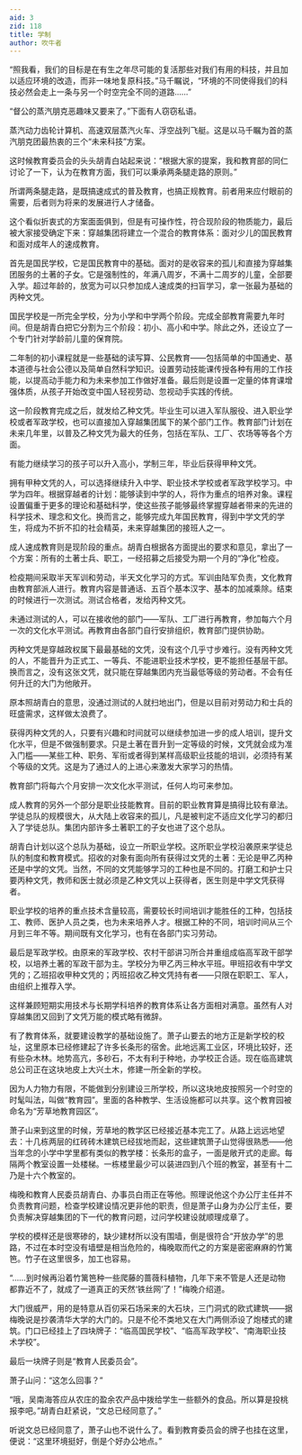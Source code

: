 ```yaml
---
aid: 3
zid: 118
title: 学制
author: 吹牛者
---
```


“照我看，我们的目标是在有生之年尽可能的复活那些对我们有用的科技，并且加以适应环境的改造，而非一味地复原科技。”马千瞩说，“环境的不同使得我们的科技必然会走上一条与另一个时空完全不同的道路……”

“督公的蒸汽朋克恶趣味又要来了。”下面有人窃窃私语。

蒸汽动力齿轮计算机、高速双层蒸汽火车、浮空战列飞艇。这是以马千瞩为首的蒸汽朋克团最热衷的三个“未来科技”方案。

这时候教育委员会的头头胡青白站起来说：“根据大家的提案，我和教育部的同仁讨论了一下，认为在教育方面，我们可以秉承两条腿走路的原则。”

所谓两条腿走路，是既搞速成式的普及教育，也搞正规教育。前者用来应付眼前的需要，后者则为将来的发展进行人才储备。

这个看似折衷式的方案面面俱到，但是有可操作性，符合现阶段的物质能力，最后被大家接受确定下来：穿越集团将建立一个混合的教育体系：面对少儿的国民教育和面对成年人的速成教育。

首先是国民学校，它是国民教育中的基础。面对的是收容来的孤儿和直接为穿越集团服务的土著的子女。它是强制性的，年满八周岁，不满十二周岁的儿童，全部要入学。超过年龄的，放宽为可以只参加成人速成类的扫盲学习，拿一张最为基础的丙种文凭。

国民学校是一所完全学校，分为小学和中学两个阶段。完成全部教育需要九年时间。但是胡青白把它分割为三个阶段：初小、高小和中学。除此之外，还设立了一个专门针对学龄前儿童的保育院。

二年制的初小课程就是一些基础的读写算、公民教育——包括简单的中国通史、基本道德与社会公德以及简单自然科学知识。设置劳动技能课传授各种有用的工作技能，以提高动手能力和为未来参加工作做好准备。最后则是设置一定量的体育课增强体质，从孩子开始改变中国人轻视劳动、忽视动手实践的传统。

这一阶段教育完成之后，就发给乙种文凭。毕业生可以进入军队服役、进入职业学校或者军政学校，也可以直接加入穿越集团属下的某个部门工作。教育部门计划在未来几年里，以普及乙种文凭为最大的任务，包括在军队、工厂、农场等等各个方面。

有能力继续学习的孩子可以升入高小，学制三年，毕业后获得甲种文凭。

拥有甲种文凭的人，可以选择继续升入中学、职业技术学校或者军政学校学习。中学为四年。根据穿越者的计划：能够读到中学的人，将作为重点的培养对象。课程设置偏重于更多的理论和基础科学，使这些孩子能够最终掌握穿越者带来的先进的科学技术、理念和文化。换而言之，能够完成九年国民教育，得到中学文凭的学生，将成为不折不扣的社会精英，未来穿越集团的接班人之一。

成人速成教育则是现阶段的重点。胡青白根据各方面提出的要求和意见，拿出了一个方案：所有的土著士兵、职工，一经招募之后接受为期一个月的“净化”检疫。

检疫期间采取半天军训和劳动，半天文化学习的方式。军训由陆军负责，文化教育由教育部派人进行。教育内容是普通话、五百个基本汉字、基本的加减乘除。结束的时候进行一次测试。测试合格者，发给丙种文凭。

未通过测试的人，可以在接收他的部门——军队、工厂进行再教育，参加每六个月一次的文化水平测试。再教育由各部门自行安排组织，教育部门提供协助。

丙种文凭是穿越政权属下最最基础的文凭，没有这个几乎寸步难行。没有丙种文凭的人，不能晋升为正式工、一等兵、不能进职业技术学校，更不能担任基层干部。换而言之，没有这张文凭，就只能在穿越集团内充当最低等级的劳动者。不会有任何升迁的大门为他敞开。

原本照胡青白的意思，没通过测试的人就扫地出门，但是以目前对劳动力和士兵的旺盛需求，这样做太浪费了。

获得丙种文凭的人，只要有兴趣和时间就可以继续参加进一步的成人培训，提升文化水平，但是不做强制要求。只是土著在晋升到一定等级的时候，文凭就会成为准入门槛——某些工种、职务、军衔或者得到某样高级职业技能的培训，必须持有某个等级的文凭。这是为了通过人的上进心来激发大家学习的热情。

教育部门将每六个月安排一次文化水平测试，任何人均可来参加。

成人教育的另外一个部分是职业技能教育。目前的职业教育算是搞得比较有章法。学徒总队的规模很大，从大陆上收容来的孤儿，凡是被判定不适应文化学习的都归入了学徒总队。集团内部许多土著职工的子女也进了这个总队。

胡青白计划以这个总队为基础，设立一所职业学校。这所职业学校沿袭原来学徒总队的制度和教育模式。招收的对象有面向所有获得过文凭的土著：无论是甲乙丙种还是中学的文凭。当然，不同的文凭能够学习的工种也是不同的。打磨工和护士只要丙种文凭，教师和医士就必须是乙种文凭以上获得者，医生则是中学文凭获得者。

职业学校的培养的重点技术含量较高，需要较长时间培训才能胜任的工种，包括技工、教师、医护人员之类，也为未来培养人才。根据工种的不同，培训时间从三个月到三年不等。期间既有文化学习，也有在各部门实习劳动。

最后是军政学校。由原来的军政学校、农村干部讲习所合并重组成临高军政干部学校，以培养土著的军政干部为主。学校分为甲乙丙三种水平班。甲班招收有中学文凭的；乙班招收甲种文凭的；丙班招收乙种文凭持有者——只限在职职工、军人，由组织上推荐入学。

这样兼顾短期实用技术与长期学科培养的教育体系让各方面相对满意。虽然有人对穿越集团又回到了文凭万能的模式略有微辞。

有了教育体系，就要建设教学的基础设施了。萧子山要去的地方正是新学校的校址，这里原本已经修建起了许多长条形的宿舍。此地远离工业区，环境比较好，还有些杂木林。地势高亢，多砂石，不太有利于种地，办学校正合适。现在临高建筑总公司正在这块地皮上大兴土木，修建一所全新的学校。

因为人力物力有限，不能做到分别建设三所学校，所以这块地皮按照另一个时空的时髦叫法，叫做“教育园”。里面的各种教学、生活设施都可以共享。这个教育园被命名为“芳草地教育园区”。

萧子山来到这里的时候，芳草地的教学区已经接近基本完工了。从路上远远地望去：十几栋两层的红砖砖木建筑已经拔地而起，这些建筑萧子山觉得很熟悉——他当年念的小学中学里都有类似的教学楼：长条形的盒子，一面是敞开式的走廊。每隔两个教室设置一处楼梯。一栋楼里最少可以装进四到八个班的教室，甚至有十二乃是十六个教室的。

梅晚和教育人民委员胡青白、办事员白雨正在等他。照理说他这个办公厅主任并不负责教育问题，检查学校建设情况更非他的职责，但是萧子山身为办公厅主任，要负责解决穿越集团的下一代的教育问题，过问学校建设就顺理成章了。

学校的模样还是很寒碜的，缺少建材所以没有围墙，倒是很符合“开放办学”的思路，不过在本时空没有墙壁是相当危险的，梅晚取而代之的方案是密密麻麻的竹篱笆。竹子在这里很多，加工也容易。

“……到时候再沿着竹篱笆种一些爬藤的蔷薇科植物，几年下来不管是人还是动物都靠近不了，就成了一道真正的天然‘铁丝网’了！”梅晚介绍道。

大门很威严，用的是特意从百仞采石场采来的大石块，三门洞式的欧式建筑——据梅晚说是抄袭清华大学的大门的。只是不伦不类地又在大门两侧添设了炮楼式的建筑。门口已经挂上了四块牌子：“临高国民学校”、“临高军政学校”、“南海职业技术学校”。

最后一块牌子则是“教育人民委员会”。

萧子山问：“这怎么回事？”

“哦，吴南海答应从农庄的盈余农产品中拨给学生一些额外的食品。所以算是投桃报李吧。”胡青白赶紧说，“文总已经同意了。”

听说文总已经同意了，萧子山也不说什么了。看到教育委员会的牌子也挂在这里，便说：“这里环境挺好，倒是个好办公地点。”
